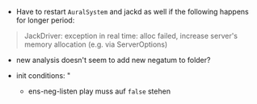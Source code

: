 - Have to restart `AuralSystem` and jackd as well if the following happens for longer period:

> JackDriver: exception in real time: alloc failed, increase server's memory allocation (e.g. via ServerOptions)

- new analysis doesn't seem to add new negatum to folder?

- init conditions: "
  - ens-neg-listen play muss auf `false` stehen